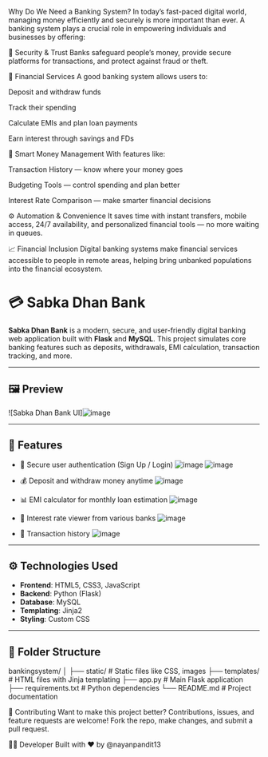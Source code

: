  Why Do We Need a Banking System?
In today’s fast-paced digital world, managing money efficiently and securely is more important than ever. A banking system plays a crucial role in empowering individuals and businesses by offering:

🔐 Security & Trust
Banks safeguard people’s money, provide secure platforms for transactions, and protect against fraud or theft.

💸 Financial Services
A good banking system allows users to:

Deposit and withdraw funds

Track their spending

Calculate EMIs and plan loan payments

Earn interest through savings and FDs

🧠 Smart Money Management
With features like:

Transaction History — know where your money goes

Budgeting Tools — control spending and plan better

Interest Rate Comparison — make smarter financial decisions

⚙️ Automation & Convenience
It saves time with instant transfers, mobile access, 24/7 availability, and personalized financial tools — no more waiting in queues.

📈 Financial Inclusion
Digital banking systems make financial services accessible to people in remote areas, helping bring unbanked populations into the financial ecosystem.

# 💳 Sabka Dhan Bank

**Sabka Dhan Bank** is a modern, secure, and user-friendly digital banking web application built with **Flask** and **MySQL**. This project simulates core banking features such as deposits, withdrawals, EMI calculation, transaction tracking, and more.

---

## 🖼️ Preview

![Sabka Dhan Bank UI]![image](https://github.com/user-attachments/assets/545af264-d666-41c7-84db-3e7b11464b82)


---

## 🚀 Features

- 🔐 Secure user authentication (Sign Up / Login)
  ![image](https://github.com/user-attachments/assets/b08027de-6367-4cdf-97ea-750105b19ff6)
  ![image](https://github.com/user-attachments/assets/2b5edc23-e53e-44df-95c0-7271f987b45e)

- 💰 Deposit and withdraw money anytime
  ![image](https://github.com/user-attachments/assets/eac1090b-43f4-4af3-a5e4-c5179c4c48e1)

- 📊 EMI calculator for monthly loan estimation
  ![image](https://github.com/user-attachments/assets/c8abe689-a5d1-4907-a169-d868b47e1037)

- 🏦 Interest rate viewer from various banks
  ![image](https://github.com/user-attachments/assets/ff2a4ceb-e9e6-4500-982c-d7bd72c2167f)

- 🧾 Transaction history
  ![image](https://github.com/user-attachments/assets/4a7d7c57-201f-4cab-9a4d-2bb8bbf58754)

---

## ⚙️ Technologies Used

- **Frontend**: HTML5, CSS3, JavaScript
- **Backend**: Python (Flask)
- **Database**: MySQL
- **Templating**: Jinja2
- **Styling**: Custom CSS

---

## 📂 Folder Structure

bankingsystem/
│
├── static/              # Static files like CSS, images
├── templates/           # HTML files with Jinja templating
├── app.py               # Main Flask application
├── requirements.txt     # Python dependencies
└── README.md            # Project documentation


🤝 Contributing
Want to make this project better? Contributions, issues, and feature requests are welcome!
Fork the repo, make changes, and submit a pull request.

👨‍💻 Developer
Built with ❤️ by @nayanpandit13

